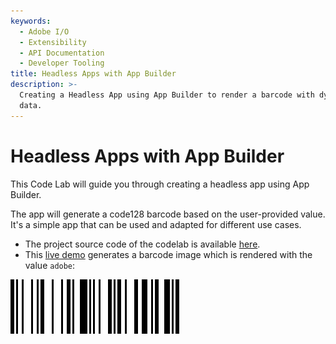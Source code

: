 ```yaml
---
keywords:
  - Adobe I/O
  - Extensibility
  - API Documentation
  - Developer Tooling
title: Headless Apps with App Builder
description: >-
  Creating a Headless App using App Builder to render a barcode with dynamic
  data.
---
```


# Headless Apps with App Builder

This Code Lab will guide you through creating a headless app using App Builder.   

The app will generate a code128 barcode based on the user-provided value. It's a simple app that can be used and adapted for different use cases.
 
* The project source code of the codelab is available [here](https://github.com/AdobeDocs/adobeio-samples-barcode-generator).
* This [live demo](https://ringel.adobeioruntime.net/api/v1/web/my-barcode-app-0.0.1/barcode?value=adobe) generates a barcode image which is rendered with the value `adobe`:  

![barcode](assets/barcode-front.png)  
